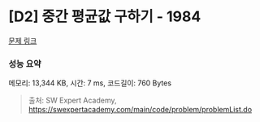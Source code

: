 # [D2] 중간 평균값 구하기 - 1984 

[문제 링크](https://swexpertacademy.com/main/code/problem/problemDetail.do?contestProbId=AV5Pw_-KAdcDFAUq) 

### 성능 요약

메모리: 13,344 KB, 시간: 7 ms, 코드길이: 760 Bytes



> 출처: SW Expert Academy, https://swexpertacademy.com/main/code/problem/problemList.do
